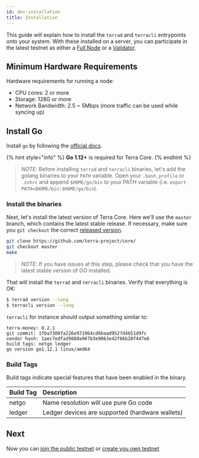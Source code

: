 ```yaml
---
id: dev-installation
title: Installation
---
```


This guide will explain how to install the `terrad` and `terracli` entrypoints onto your system. With these installed on a server, you can participate in the latest testnet as either a [Full Node](join-network.md#run-a-full-node) or a [Validator](https://github.com/terra-project/core/tree/f8be66ca87e5a7d50a28875f1bea04dbfe69b9c6/docs/guide/setup-validator.md).

## Minimum Hardware Requirements
Hardware requirements for running a node:

* CPU cores: 2 or more
* Storage: 128G or more
* Network Bandwidth: 2.5 ~ 5Mbps (more traffic can be used while syncing up)

## Install Go

Install `go` by following the [official docs](https://golang.org/doc/install).

{% hint style="info" %}
**Go 1.12+** is required for Terra Core.
{% endhint %}

> _NOTE_: Before installing `terrad` and `terracli` binaries, let's add the golang binaries to your `PATH` variable. Open your `.bash_profile` or `.zshrc` and append `$HOME/go/bin` to your PATH variable \(i.e. `export PATH=$HOME/bin:$HOME/go/bin`\).

### Install the binaries

Next, let's install the latest version of Terra Core. Here we'll use the `master` branch, which contains the latest stable release. If necessary, make sure you `git checkout` the correct [released version](https://github.com/terra-project/core//releases).

```bash
git clone https://github.com/terra-project/core/
git checkout master
make
```

> _NOTE_: If you have issues at this step, please check that you have the latest stable version of GO installed.

That will install the `terrad` and `terracli` binaries. Verify that everything is OK:

```bash
$ terrad version --long
$ terracli version --long
```

`terracli` for instance should output something similar to:

```text
terra-money: 0.2.1
git commit: 1fba7308fa226e971964cd6baad9527d4b51d9fc
vendor hash: 1aec7edfad9888a967b3e9063e42f66b28f447e6
build tags: netgo ledger
go version go1.12.1 linux/amd64
```

### Build Tags

Build tags indicate special features that have been enabled in the binary.

| Build Tag | Description |
| :--- | :--- |
| netgo | Name resolution will use pure Go code |
| ledger | Ledger devices are supported \(hardware wallets\) |

## Next

Now you can [join the public testnet](join-network.md) or [create you own testnet](deploy-testnet.md)
